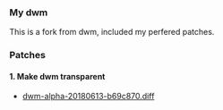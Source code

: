 ### My dwm
This is a fork from dwm, included my perfered patches.

### Patches
#### 1. Make dwm transparent
- [dwm-alpha-20180613-b69c870.diff](https://dwm.suckless.org/patches/alpha/dwm-alpha-20180613-b69c870.diff)
